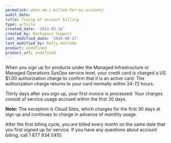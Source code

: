 ```yaml
---
permalink: when-am-i-billed-for-my-account/
audit_date:
title: Timing of account billing
type: article
created_date: '2011-03-16'
created_by: Rackspace Support
last_modified_date: '2016-06-27'
last_modified_by: Kelly Holcomb
product: undefined
product_url: undefined
---
```


When you sign up for products under the Managed Infrastructure or Managed
Operations SysOps service level, your credit card is charged a US $1.00 authorization charge to confirm that it is an active card. The authorization charge returns to your card normally within 24-72 hours.

Thirty days after you sign up, your first invoice is processed. Your
charges consist of service usage accrued within the first 30 days.

**Note:** The exception is Cloud Sites, which charges for the first 30
days at sign up and continues to charge in advance of monthly usage.

After the first billing cycle, you are billed every month on the same
date that you first signed up for service. If you have any questions
about account billing, call 1 877 934 0410.
